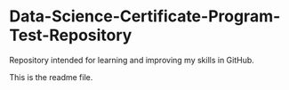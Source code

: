 # Data-Science-Certificate-Program-Test-Repository
Repository intended for learning and improving my skills in GitHub.

This is the readme file.

